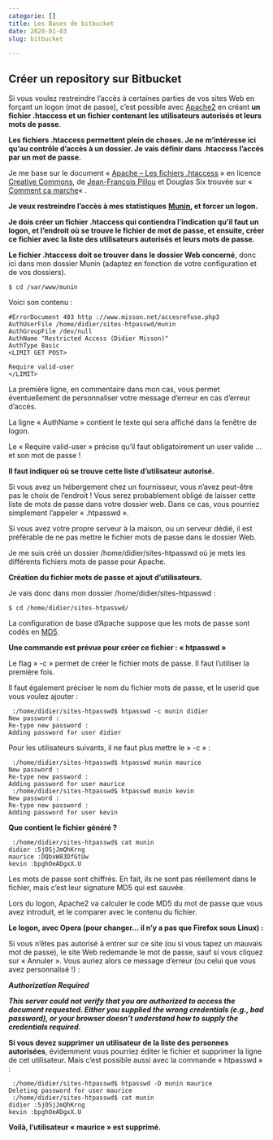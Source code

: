```yaml
---
categorie: []
title: Les Bases de bitbucket
date: 2020-01-03
slug: bitbucket

---
```

## **Créer un repository sur Bitbucket**
Si vous voulez restreindre l’accès à certaines parties de vos sites Web en forçant un logon (mot de passe), c’est possible avec [Apache2](http://fr.wikipedia.org/wiki/Apache_HTTP_Server) en créant **un fichier .htaccess et un fichier contenant les utilisateurs autorisés et leurs mots de passe**.

**Les fichiers .htaccess permettent plein de choses. Je ne m’intéresse ici qu’au contrôle d’accès à un dossier. Je vais définir dans .htaccess l’accès par un mot de passe.**

Je me base sur le document « [Apache – Les fichiers .htaccess](http://www.commentcamarche.net/contents/apache/apacht.php3) » en licence [Creative Commons](http://www.commentcamarche.net/contents/ccmguide/ccmlicence.php3), de [Jean-François Pillou](https://www.webactus.net/webmarketing/2967-apache2-mot-de-passe-avec-htaccess/webmaster@commentcamarche.net) et Douglas Six trouvée sur « [Comment ça marche](http://www.commentcamarche.net/)« .

**Je veux restreindre l’accès à mes statistiques** [**Munin**](http://fr.wikipedia.org/wiki/Munin_%28Surveillance_syst%C3%A8me_et_r%C3%A9seau%29)**, et forcer un logon.**

**Je dois créer un fichier .htaccess qui contiendra l’indication qu’il faut un logon, et l’endroit où se trouve le fichier de mot de passe, et ensuite, créer ce fichier avec la liste des utilisateurs autorisés et leurs mots de passe.**

**Le fichier .htaccess doit se trouver dans le dossier Web concerné**, donc ici dans mon dossier Munin (adaptez en fonction de votre configuration et de vos dossiers).

    $ cd /var/www/munin

Voici son contenu :

    #ErrorDocument 403 http ://www.misson.net/accesrefuse.php3
    AuthUserFile /home/didier/sites-htpasswd/munin
    AuthGroupFile /dev/null
    AuthName "Restricted Access (Didier Misson)"
    AuthType Basic
    <LIMIT GET POST>
    
    Require valid-user
    </LIMIT>

La première ligne, en commentaire dans mon cas, vous permet éventuellement de personnaliser votre message d’erreur en cas d’erreur d’accès.

La ligne « AuthName » contient le texte qui sera affiché dans la fenêtre de logon.

Le « Require valid-user » précise qu’il faut obligatoirement un user valide … et son mot de passe !

**Il faut indiquer où se trouve cette liste d’utilisateur autorisé.**

Si vous avez un hébergement chez un fournisseur, vous n’avez peut-être pas le choix de l’endroit ! Vous serez probablement obligé de laisser cette liste de mots de passe dans votre dossier web. Dans ce cas, vous pourriez simplement l’appeler « .htpasswd ».

Si vous avez votre propre serveur à la maison, ou un serveur dédié, il est préférable de ne pas mettre le fichier mots de passe dans le dossier Web.

Je me suis créé un dossier /home/didier/sites-htpasswd où je mets les différents fichiers mots de passe pour Apache.

**Création du fichier mots de passe et ajout d’utilisateurs.**

Je vais donc dans mon dossier /home/didier/sites-htpasswd :

    $ cd /home/didier/sites-htpasswd/

La configuration de base d’Apache suppose que les mots de passe sont codés en [MD5](http://fr.wikipedia.org/wiki/Md5).

**Une commande est prévue pour créer ce fichier : « htpasswd »**

Le flag » -c » permet de créer le fichier mots de passe. Il faut l’utiliser la première fois.

Il faut également préciser le nom du fichier mots de passe, et le userid que vous voulez ajouter :

     :/home/didier/sites-htpasswd$ htpasswd -c munin didier
    New password :
    Re-type new password :
    Adding password for user didier

Pour les utilisateurs suivants, il ne faut plus mettre le » -c » :

     :/home/didier/sites-htpasswd$ htpasswd munin maurice
    New password :
    Re-type new password :
    Adding password for user maurice
     :/home/didier/sites-htpasswd$ htpasswd munin kevin
    New password :
    Re-type new password :
    Adding password for user kevin

**Que contient le fichier généré ?**

     :/home/didier/sites-htpasswd$ cat munin
    didier :5jOSjJmQhKrng
    maurice :DQbxW83DfGtUw
    kevin :bpghOeADgxX.U

Les mots de passe sont chiffrés. En fait, ils ne sont pas réellement dans le fichier, mais c’est leur signature MD5 qui est sauvée.

Lors du logon, Apache2 va calculer le code MD5 du mot de passe que vous avez introduit, et le comparer avec le contenu du fichier.

**Le logon, avec Opera (pour changer… il n’y a pas que Firefox sous Linux) :**

Si vous n’êtes pas autorisé à entrer sur ce site (ou si vous tapez un mauvais mot de passe), le site Web redemande le mot de passe, sauf si vous cliquez sur « Annuler ». Vous auriez alors ce message d’erreur (ou celui que vous avez personnalisé !) :

**_Authorization Required_**

**_This server could not verify that you are authorized to access the document requested. Either you supplied the wrong credentials (e.g., bad password), or your browser doesn’t understand how to supply the credentials required._**

**Si vous devez supprimer un utilisateur de la liste des personnes autorisées**, évidemment vous pourriez éditer le fichier et supprimer la ligne de cet utilisateur. Mais c’est possible aussi avec la commande « htpasswd » :

     :/home/didier/sites-htpasswd$ htpasswd -D munin maurice
    Deleting password for user maurice
     :/home/didier/sites-htpasswd$ cat munin
    didier :5jOSjJmQhKrng
    kevin :bpghOeADgxX.U

**Voilà, l’utilisateur « maurice » est supprimé.**

